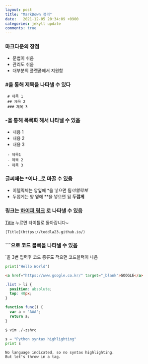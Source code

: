 ```yaml
---
layout: post
title: "MarkDown 정리"
date:   2021-12-05 20:34:09 +0900
categories: jekyll update
comments: true
---
```

### 마크다운의 장점

- 문법이 쉬움
- 관리도 쉬움
- 대부분의 플랫폼에서 지원함

### #을 통해 제목을 나타낼 수 있다
```
 # 제목 1
 ## 제목 2
 ### 제목 3
```

### -을 통해 목록화 해서 나타낼 수 있음

- 내용 1
- 내용 2
- 내용 3

```
 - 제목1
 - 제목 2
 - 제목 3
 ```
 
### 글씨체는 *이나 _로 마꿀 수 있음

- 이텔릭체는 앙옆에 \*을 넣으면 됨*이텔릭체* 
- 두껍게는 양 옆에 \*\*을 넣으면 됨 **두껍게**

### 링크는 [하이퍼 링크](주소) 로 나타낼 수 있음

[Title](https://toddla23.github.io/) 누르면 타이틀로 돌아갑니다~
```
[Title](https://toddla23.github.io/)
```

### ```으로 코드 블록을 나타낼 수 있음

`을 3번 입력후 코드 종류도 적으면 코드블럭이 나옴

```python
print("Hello World")
```

```html
<a href="https://www.google.co.kr/" target="_blank">GOOGLE</a>
```

```css
.list > li {
  position: absolute;
  top: 40px;
}
```

```javascript
function func() {
  var a = 'AAA';
  return a;
}
```

```bash
$ vim ./~zshrc
```

```python
s = "Python syntax highlighting"
print s
```

```
No language indicated, so no syntax highlighting. 
But let's throw in a tag.
```
